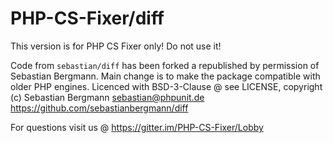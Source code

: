 # PHP-CS-Fixer/diff

This version is for PHP CS Fixer only! Do not use it!

Code from `sebastian/diff` has been forked a republished by permission of Sebastian Bergmann.
Main change is to make the package compatible with older PHP engines.
Licenced with BSD-3-Clause @ see LICENSE, copyright (c) Sebastian Bergmann <sebastian@phpunit.de>
https://github.com/sebastianbergmann/diff

For questions visit us @ https://gitter.im/PHP-CS-Fixer/Lobby

